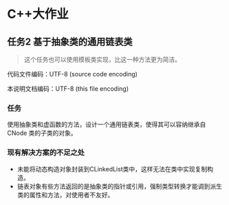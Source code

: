 # C++大作业

## 任务2 基于抽象类的通用链表类

> 这个任务也可以使用模板类实现，比这一种方法更为简洁。

代码文件编码：UTF-8 (source code encoding)

本说明文档编码：UTF-8 (this file encoding)

### 任务

使用抽象类和虚函数的方法，设计一个通用链表类，使得其可以容纳继承自 CNode 类的子类的对象。

### 现有解决方案的不足之处

- 未能将动态构造对象封装到CLinkedList类中，这样无法在类中实现复制构造。
- 链表对象有些方法返回的是抽象类的指针或引用，强制类型转换才能调到派生类的属性和方法，对使用者不友好。
